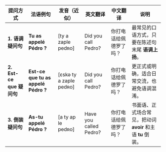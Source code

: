 | 提问方式                  | 法语例句                                | 发音（近似）                   | 英文翻译                   | 中文翻译        | 说明                                      |
| --------------------- | ----------------------------------- | ------------------------ | ---------------------- | ----------- | --------------------------------------- |
| **1. 语调疑问句**          | **Tu as appelé Pédro ?**            | \[ty a zaple pedʀo]      | Did you call Pedro?    | 你打电话给佩德罗了吗？ | 最常见的口语方式，只要在陈述句末尾 **语调上扬**。             |
| **2. Est-ce que 疑问句** | **Est-ce que tu as appelé Pédro ?** | \[ɛskə ty a zaple pedʀo] | Did you call Pedro?    | 你打电话给佩德罗了吗？ | 更正式或明确，适合日常交流，也避免语调混淆。                  |
| **3. 倒装疑问句**          | **As-tu appelé Pédro ?**            | \[a ty ap le pedʀo]      | Have you called Pedro? | 你打电话给佩德罗了吗？ | 书面语、正式场合常见，把动词 **avoir** 和主语 **tu** 倒装。 |
